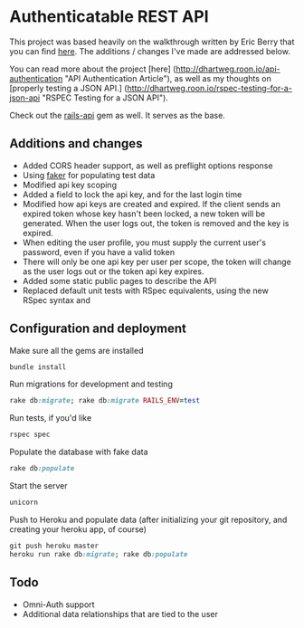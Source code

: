 # Authenticatable REST API

This project was based heavily on the walkthrough written by Eric Berry that you can find [here](http://coderberry.me/blog/2013/07/08/authentication-with-emberjs-part-1/ "Ember.js authentication project"). The additions / changes I've made are addressed below.

You can read more about the project [here] (http://dhartweg.roon.io/api-authentication "API Authentication Article"), as well as my thoughts on [properly testing a JSON API.] (http://dhartweg.roon.io/rspec-testing-for-a-json-api "RSPEC Testing for a JSON API").

Check out the [rails-api](https://github.com/rails-api/rails-api "Rails-API GitHub project") gem as well. It serves as the base.

## Additions and changes

+ Added CORS header support, as well as preflight options response
+ Using [faker](https://github.com/stympy/faker "Faker gem") for populating test data
+ Modified api key scoping
+ Added a field to lock the api key, and for the last login time
+ Modified how api keys are created and expired. If the client sends an expired token whose key hasn't been locked, a new token will be generated. When the user logs out, the token is removed and the key is expired.
+ When editing the user profile, you must supply the current user's password, even if you have a valid token
+ There will only be one api key per user per scope, the token will change as the user logs out or the token api key expires.
+ Added some static public pages to describe the API
+ Replaced default unit tests with RSpec equivalents, using the new RSpec syntax and

## Configuration and deployment

Make sure all the gems are installed

```ruby
bundle install
```

Run migrations for development and testing

```ruby
rake db:migrate; rake db:migrate RAILS_ENV=test
```

Run tests, if you'd like

```ruby
rspec spec
```

Populate the database with fake data

```ruby
rake db:populate
```

Start the server

```ruby
unicorn
```

Push to Heroku and populate data (after initializing your git repository, and creating your heroku app, of course)

```ruby
git push heroku master
heroku run rake db:migrate; rake db:populate
```

## Todo

+ Omni-Auth support
+ Additional data relationships that are tied to the user
